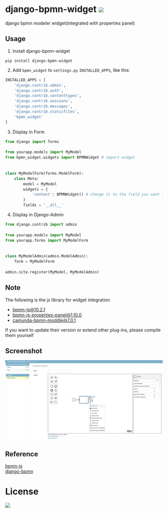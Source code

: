 # django-bpmn-widget ![](https://img.shields.io/badge/language-Python3-brightgreen.svg)
django bpmn modeler widget(integrated with properties panel)

## Usage
1. Install django-bpmn-widget
```shell
pip install django-bpmn-widget
```
2. Add `bpmn_widget` to `settings.py` `INSTALLED_APPS`, like this:
```python
INSTALLED_APPS = [
    'django.contrib.admin',
    'django.contrib.auth',
    'django.contrib.contenttypes',
    'django.contrib.sessions',
    'django.contrib.messages',
    'django.contrib.staticfiles',
    'bpmn_widget'
]
```
3. Display in Form
```python
from django import forms

from yourapp.models import MyModel
from bpmn_widget.widgets import BPMNWidget # import widget


class MyModelForm(forms.ModelForm):
    class Meta:
        model = MyModel
        widgets = {
            'content': BPMNWidget() # change it to the field you want to display
        }
        fields = '__all__'
```
4. Display in Django-Admin
```python
from django.contrib import admin

from yourapp.models import MyModel
from yourapp.forms import MyModelForm


class MyModelAdmin(admin.ModelAdmin):
    form = MyModelForm

admin.site.register(MyModel, MyModelAdmin)
```

## Note
The following is the js library for widget integration
- bpmn-js@10.2.1
- bpmn-js-properties-panel@1.10.0
- camunda-bpmn-moddle@7.0.1

If you want to update their version or extend other plug-ins, please compile them yourself

## Screenshot
![img.png](https://github.com/walirt/django-bpmn-widget/blob/main/screenshot/img.png?raw=true)


## Reference
[bpmn-js](https://github.com/bpmn-io/bpmn-js)  
[django-bpmn](https://github.com/jplobianco/django-bpmn)  


# License
![](https://img.shields.io/badge/License-MIT-blue.svg)
